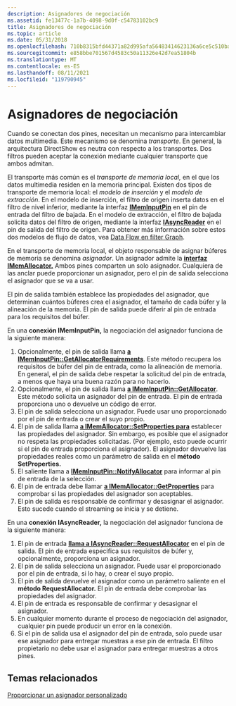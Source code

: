 ```yaml
---
description: Asignadores de negociación
ms.assetid: fe13477c-1a7b-4098-9d0f-c54783102bc9
title: Asignadores de negociación
ms.topic: article
ms.date: 05/31/2018
ms.openlocfilehash: 710b8315bfd44371a82d995afa56483414623136a6ce5c510babd5ea07b4b8bb
ms.sourcegitcommit: e858bbe701567d4583c50a11326e42d7ea51804b
ms.translationtype: MT
ms.contentlocale: es-ES
ms.lasthandoff: 08/11/2021
ms.locfileid: "119790945"
---
```

# <a name="negotiating-allocators"></a>Asignadores de negociación

Cuando se conectan dos pines, necesitan un mecanismo para intercambiar datos multimedia. Este mecanismo se denomina *transporte*. En general, la arquitectura DirectShow es neutra con respecto a los transportes. Dos filtros pueden aceptar la conexión mediante cualquier transporte que ambos admitan.

El transporte más común es el *transporte de memoria local,* en el que los datos multimedia residen en la memoria principal. Existen dos tipos de transporte de memoria local: el *modelo de inserción* y el *modelo de extracción*. En el modelo de inserción, el filtro de origen inserta datos en el filtro de nivel inferior, mediante la interfaz [**IMemInputPin**](/windows/desktop/api/Strmif/nn-strmif-imeminputpin) en el pin de entrada del filtro de bajada. En el modelo de extracción, el filtro de bajada solicita datos del filtro de origen, mediante la interfaz [**IAsyncReader**](/windows/desktop/api/Strmif/nn-strmif-iasyncreader) en el pin de salida del filtro de origen. Para obtener más información sobre estos dos modelos de flujo de datos, vea [Data Flow en filter Graph](data-flow-in-the-filter-graph.md).

En el transporte de memoria local, el objeto responsable de asignar búferes de memoria se denomina *asignador*. Un asignador admite la [**interfaz IMemAllocator.**](/windows/desktop/api/Strmif/nn-strmif-imemallocator) Ambos pines comparten un solo asignador. Cualquiera de las anclar puede proporcionar un asignador, pero el pin de salida selecciona el asignador que se va a usar.

El pin de salida también establece las propiedades del asignador, que determinan cuántos búferes crea el asignador, el tamaño de cada búfer y la alineación de la memoria. El pin de salida puede diferir al pin de entrada para los requisitos del búfer.

En una **conexión IMemInputPin,** la negociación del asignador funciona de la siguiente manera:

1.  Opcionalmente, el pin de salida llama [**a IMemInputPin::GetAllocatorRequirements**](/windows/desktop/api/Strmif/nf-strmif-imeminputpin-getallocatorrequirements). Este método recupera los requisitos de búfer del pin de entrada, como la alineación de memoria. En general, el pin de salida debe respetar la solicitud del pin de entrada, a menos que haya una buena razón para no hacerlo.
2.  Opcionalmente, el pin de salida llama [**a IMemInputPin::GetAllocator**](/windows/desktop/api/Strmif/nf-strmif-imeminputpin-getallocator). Este método solicita un asignador del pin de entrada. El pin de entrada proporciona uno o devuelve un código de error.
3.  El pin de salida selecciona un asignador. Puede usar uno proporcionado por el pin de entrada o crear el suyo propio.
4.  El pin de salida llama [**a IMemAllocator::SetProperties para**](/windows/desktop/api/Strmif/nf-strmif-imemallocator-setproperties) establecer las propiedades del asignador. Sin embargo, es posible que el asignador no respeta las propiedades solicitadas. (Por ejemplo, esto puede ocurrir si el pin de entrada proporciona el asignador). El asignador devuelve las propiedades reales como un parámetro de salida en el **método SetProperties.**
5.  El saliente llama a [**IMemInputPin::NotifyAllocator**](/windows/desktop/api/Strmif/nf-strmif-imeminputpin-notifyallocator) para informar al pin de entrada de la selección.
6.  El pin de entrada debe llamar [**a IMemAllocator::GetProperties**](/windows/desktop/api/Strmif/nf-strmif-imemallocator-getproperties) para comprobar si las propiedades del asignador son aceptables.
7.  El pin de salida es responsable de confirmar y desasignar el asignador. Esto sucede cuando el streaming se inicia y se detiene.

En una **conexión IAsyncReader,** la negociación del asignador funciona de la siguiente manera:

1.  El pin de entrada [**llama a IAsyncReader::RequestAllocator**](/windows/desktop/api/Strmif/nf-strmif-iasyncreader-requestallocator) en el pin de salida. El pin de entrada especifica sus requisitos de búfer y, opcionalmente, proporciona un asignador.
2.  El pin de salida selecciona un asignador. Puede usar el proporcionado por el pin de entrada, si lo hay, o crear el suyo propio.
3.  El pin de salida devuelve el asignador como un parámetro saliente en el **método RequestAllocator.** El pin de entrada debe comprobar las propiedades del asignador.
4.  El pin de entrada es responsable de confirmar y desasignar el asignador.
5.  En cualquier momento durante el proceso de negociación del asignador, cualquier pin puede producir un error en la conexión.
6.  Si el pin de salida usa el asignador del pin de entrada, solo puede usar ese asignador para entregar muestras a ese pin de entrada. El filtro propietario no debe usar el asignador para entregar muestras a otros pines.

## <a name="related-topics"></a>Temas relacionados

<dl> <dt>

[Proporcionar un asignador personalizado](providing-a-custom-allocator.md)
</dt> </dl>

 

 



